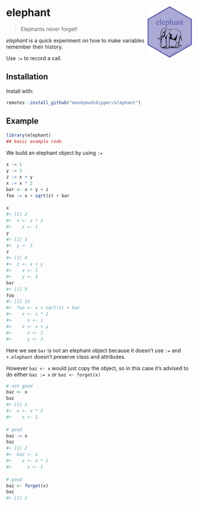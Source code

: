 
<!-- README.md is generated from README.Rmd. Please edit that file -->

# elephant <img src='man/figures/logo.png' align="right" height="139" />

> Elephants never forget\!

*elephant* is a quick experiment on how to make variables remember their
history.

Use `:=` to record a call.

## Installation

Install with:

``` r
remotes::install_github("moodymudskipper/elephant")
```

## Example

``` r
library(elephant)
## basic example code
```

We build an elephant object by using `:=`

``` r
x := 1
y := 3
z := x + y
x := x * 2
bar <- x + y + z
foo := x + sqrt(z) + bar

x
#> [1] 2
#>  x <- x * 2 
#>    x <- 1
y
#> [1] 3
#>  y <- 3
z
#> [1] 4
#>  z <- x + y 
#>    x <- 1 
#>    y <- 3
bar
#> [1] 9
foo
#> [1] 13
#>  foo <- x + sqrt(z) + bar 
#>    x <- x * 2 
#>      x <- 1 
#>    z <- x + y 
#>      x <- 1 
#>      y <- 3
```

Here we see `bar` is not an elephant object because it doesn’t use `:=`
and `+.elephant` doesn’t preserve class and attributes.

However `baz <- x` would just copy the object, so in this case it’s
advised to do either `baz := x` or `baz <- forget(x)`

``` r
# not good
baz <- x
baz
#> [1] 2
#>  x <- x * 2 
#>    x <- 1

# good
baz := x
baz
#> [1] 2
#>  baz <- x 
#>    x <- x * 2 
#>      x <- 1

# good
baz <- forget(x)
baz
#> [1] 2
```

